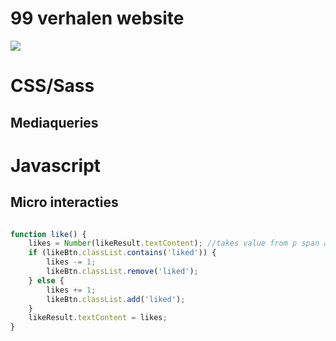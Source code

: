 # 99 verhalen website

![](name-of-giphy.gif)

CSS/Sass
======
## Mediaqueries


# Javascript
## Micro interacties

```javascript

function like() {
    likes = Number(likeResult.textContent); //takes value from p span and converts it to a number
    if (likeBtn.classList.contains('liked')) {
        likes -= 1;
        likeBtn.classList.remove('liked');
    } else {
        likes += 1;
        likeBtn.classList.add('liked');
    }
    likeResult.textContent = likes;
}

```
